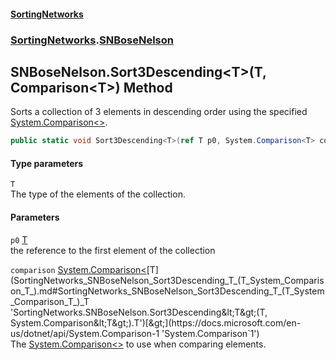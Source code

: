 #### [SortingNetworks](index.md 'index')
### [SortingNetworks](SortingNetworks.md 'SortingNetworks').[SNBoseNelson](SortingNetworks_SNBoseNelson.md 'SortingNetworks.SNBoseNelson')
## SNBoseNelson.Sort3Descending&lt;T&gt;(T, Comparison&lt;T&gt;) Method
Sorts a collection of 3 elements in descending order using the specified [System.Comparison&lt;&gt;](https://docs.microsoft.com/en-us/dotnet/api/System.Comparison-1 'System.Comparison`1').  
```csharp
public static void Sort3Descending<T>(ref T p0, System.Comparison<T> comparison);
```
#### Type parameters
<a name='SortingNetworks_SNBoseNelson_Sort3Descending_T_(T_System_Comparison_T_)_T'></a>
`T`  
The type of the elements of the collection.
  
#### Parameters
<a name='SortingNetworks_SNBoseNelson_Sort3Descending_T_(T_System_Comparison_T_)_p0'></a>
`p0` [T](SortingNetworks_SNBoseNelson_Sort3Descending_T_(T_System_Comparison_T_).md#SortingNetworks_SNBoseNelson_Sort3Descending_T_(T_System_Comparison_T_)_T 'SortingNetworks.SNBoseNelson.Sort3Descending&lt;T&gt;(T, System.Comparison&lt;T&gt;).T')  
the reference to the first element of the collection
  
<a name='SortingNetworks_SNBoseNelson_Sort3Descending_T_(T_System_Comparison_T_)_comparison'></a>
`comparison` [System.Comparison&lt;](https://docs.microsoft.com/en-us/dotnet/api/System.Comparison-1 'System.Comparison`1')[T](SortingNetworks_SNBoseNelson_Sort3Descending_T_(T_System_Comparison_T_).md#SortingNetworks_SNBoseNelson_Sort3Descending_T_(T_System_Comparison_T_)_T 'SortingNetworks.SNBoseNelson.Sort3Descending&lt;T&gt;(T, System.Comparison&lt;T&gt;).T')[&gt;](https://docs.microsoft.com/en-us/dotnet/api/System.Comparison-1 'System.Comparison`1')  
The [System.Comparison&lt;&gt;](https://docs.microsoft.com/en-us/dotnet/api/System.Comparison-1 'System.Comparison`1') to use when comparing elements.
  
